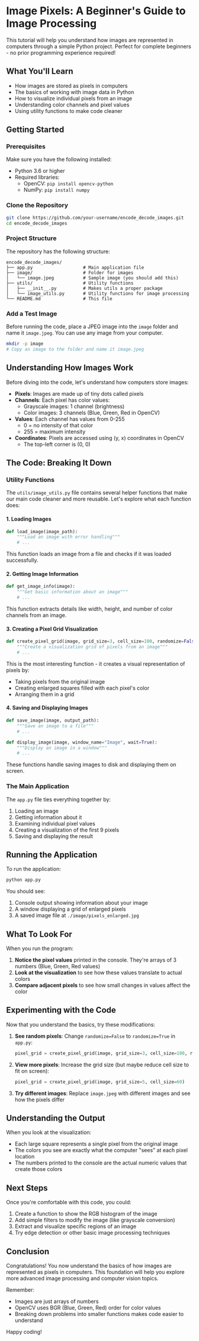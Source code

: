 # Image Pixels: A Beginner's Guide to Image Processing

This tutorial will help you understand how images are represented in computers through a simple Python project. Perfect for complete beginners - no prior programming experience required!

## What You'll Learn

- How images are stored as pixels in computers
- The basics of working with image data in Python
- How to visualize individual pixels from an image
- Understanding color channels and pixel values
- Using utility functions to make code cleaner

## Getting Started

### Prerequisites

Make sure you have the following installed:

- Python 3.6 or higher
- Required libraries:
  - OpenCV: `pip install opencv-python`
  - NumPy: `pip install numpy`

### Clone the Repository

```bash
git clone https://github.com/your-username/encode_decode_images.git
cd encode_decode_images
```

### Project Structure

The repository has the following structure:

```tree
encode_decode_images/
├── app.py                   # Main application file
├── image/                   # Folder for images
│   └── image.jpeg           # Sample image (you should add this)
├── utils/                   # Utility functions
│   ├── __init__.py          # Makes utils a proper package
│   └── image_utils.py       # Utility functions for image processing
└── README.md                # This file
```

### Add a Test Image

Before running the code, place a JPEG image into the `image` folder and name it `image.jpeg`. You can use any image from your computer.

```bash
mkdir -p image
# Copy an image to the folder and name it image.jpeg
```

## Understanding How Images Work

Before diving into the code, let's understand how computers store images:

- **Pixels**: Images are made up of tiny dots called pixels
- **Channels**: Each pixel has color values:
  - Grayscale images: 1 channel (brightness)
  - Color images: 3 channels (Blue, Green, Red in OpenCV)
- **Values**: Each channel has values from 0-255
  - 0 = no intensity of that color
  - 255 = maximum intensity
- **Coordinates**: Pixels are accessed using (y, x) coordinates in OpenCV
  - The top-left corner is (0, 0)

## The Code: Breaking It Down

### Utility Functions

The `utils/image_utils.py` file contains several helper functions that make our main code cleaner and more reusable. Let's explore what each function does:

#### 1. Loading Images

```python
def load_image(image_path):
    """Load an image with error handling"""
    # ...
```

This function loads an image from a file and checks if it was loaded successfully.

#### 2. Getting Image Information

```python
def get_image_info(image):
    """Get basic information about an image"""
    # ...
```

This function extracts details like width, height, and number of color channels from an image.

#### 3. Creating a Pixel Grid Visualization

```python
def create_pixel_grid(image, grid_size=3, cell_size=100, randomize=False):
    """Create a visualization grid of pixels from an image"""
    # ...
```

This is the most interesting function - it creates a visual representation of pixels by:

- Taking pixels from the original image
- Creating enlarged squares filled with each pixel's color
- Arranging them in a grid

#### 4. Saving and Displaying Images

```python
def save_image(image, output_path):
    """Save an image to a file"""
    # ...

def display_image(image, window_name="Image", wait=True):
    """Display an image in a window"""
    # ...
```

These functions handle saving images to disk and displaying them on screen.

### The Main Application

The `app.py` file ties everything together by:

1. Loading an image
2. Getting information about it
3. Examining individual pixel values
4. Creating a visualization of the first 9 pixels
5. Saving and displaying the result

## Running the Application

To run the application:

```bash
python app.py
```

You should see:

1. Console output showing information about your image
2. A window displaying a grid of enlarged pixels
3. A saved image file at `./image/pixels_enlarged.jpg`

## What To Look For

When you run the program:

1. **Notice the pixel values** printed in the console. They're arrays of 3 numbers (Blue, Green, Red values)
2. **Look at the visualization** to see how these values translate to actual colors
3. **Compare adjacent pixels** to see how small changes in values affect the color

## Experimenting with the Code

Now that you understand the basics, try these modifications:

1. **See random pixels**: Change `randomize=False` to `randomize=True` in `app.py`:

   ```python
   pixel_grid = create_pixel_grid(image, grid_size=3, cell_size=100, randomize=True)
   ```

2. **View more pixels**: Increase the grid size (but maybe reduce cell size to fit on screen):

   ```python
   pixel_grid = create_pixel_grid(image, grid_size=5, cell_size=60)
   ```

3. **Try different images**: Replace `image.jpeg` with different images and see how the pixels differ

## Understanding the Output

When you look at the visualization:

- Each large square represents a single pixel from the original image
- The colors you see are exactly what the computer "sees" at each pixel location
- The numbers printed to the console are the actual numeric values that create those colors

## Next Steps

Once you're comfortable with this code, you could:

1. Create a function to show the RGB histogram of the image
2. Add simple filters to modify the image (like grayscale conversion)
3. Extract and visualize specific regions of an image
4. Try edge detection or other basic image processing techniques

## Conclusion

Congratulations! You now understand the basics of how images are represented as pixels in computers. This foundation will help you explore more advanced image processing and computer vision topics.

Remember:

- Images are just arrays of numbers
- OpenCV uses BGR (Blue, Green, Red) order for color values
- Breaking down problems into smaller functions makes code easier to understand

Happy coding!
